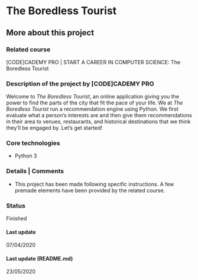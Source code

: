 # The Boredless Tourist

## More about this project

### Related course
[CODE]CADEMY PRO | START A CAREER IN COMPUTER SCIENCE: The Boredless Tourist 

### Description of the project by [CODE]CADEMY PRO
Welcome to *The Boredless Tourist*, an online application giving you the power to find the parts of the city that fit the pace of your life. We at *The Boredless Tourist* run a recommendation engine using Python. We first evaluate what a person’s interests are and then give them recommendations in their area to venues, restaurants, and historical destinations that we think they’ll be engaged by. Let’s get started!

### Core technologies
- Python 3

### Details | Comments
- This project has been made following specific instructions. A few premade elements have been provided by the related course. 

### Status
Finished

#### Last update
07/04/2020

#### Last update (README.md)
23/05/2020
